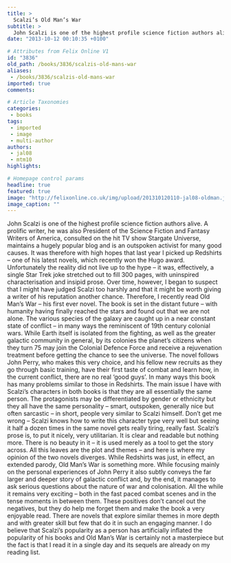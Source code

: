 ```yaml
---
title: >
  Scalzi’s Old Man’s War
subtitle: >
  John Scalzi is one of the highest profile science fiction authors alive. A prolific writer, he was also President of the Science Fiction and Fantasy Writers of America, consulted on the hit TV show Stargate Universe, maintains a hugely popular blog and is an outspoken activist for many good...
date: "2013-10-12 00:10:35 +0100"

# Attributes from Felix Online V1
id: "3836"
old_path: /books/3836/scalzis-old-mans-war
aliases:
 - /books/3836/scalzis-old-mans-war
imported: true
comments:

# Article Taxonomies
categories:
 - books
tags:
 - imported
 - image
 - multi-author
authors:
 - jal08
 - mtm10
highlights:

# Homepage control params
headline: true
featured: true
image: "http://felixonline.co.uk/img/upload/201310120110-jal08-oldman.jpg"
image_caption: ""
---
```


John Scalzi is one of the highest profile science fiction authors alive. A prolific writer, he was also President of the Science Fiction and Fantasy Writers of America, consulted on the hit TV show Stargate Universe, maintains a hugely popular blog and is an outspoken activist for many good causes. It was therefore with high hopes that last year I picked up Redshirts – one of his latest novels, which recently won the Hugo award. Unfortunately the reality did not live up to the hype – it was, effectively, a single Star Trek joke stretched out to fill 300 pages, with uninspired characterisation and insipid prose. Over time, however, I began to suspect that I might have judged Scalzi too harshly and that it might be worth giving a writer of his reputation another chance. Therefore, I recently read Old Man’s War – his first ever novel.
 The book is set in the distant future – with humanity having finally reached the stars and found out that we are not alone. The various species of the galaxy are caught up in a near constant state of conflict – in many ways the reminiscent of 19th century colonial wars. While Earth itself is isolated from the fighting, as well as the greater galactic community in general, by its colonies the planet’s citizens when they turn 75 may join the Colonial Defence Force and receive a rejuvenation treatment before getting the chance to see the universe. The novel follows John Perry, who makes this very choice, and his fellow new recruits as they go through basic training, have their first taste of combat and learn how, in the current conflict, there are no real ‘good guys’.
 In many ways this book has many problems similar to those in Redshirts. The main issue I have with Scalzi’s characters in both books is that they are all essentially the same person. The protagonists may be differentiated by gender or ethnicity but they all have the same personality – smart, outspoken, generally nice but often sarcastic – in short, people very similar to Scalzi himself. Don’t get me wrong – Scalzi knows how to write this character type very well but seeing it half a dozen times in the same novel gets really tiring, really fast. Scalzi’s prose is, to put it nicely, very utilitarian. It is clear and readable but nothing more. There is no beauty in it – it is used merely as a tool to get the story across.
 All this leaves are the plot and themes – and here is where my opinion of the two novels diverges. While Redshirts was just, in effect, an extended parody, Old Man’s War is something more. While focusing mainly on the personal experiences of John Perry it also subtly conveys the far larger and deeper story of galactic conflict and, by the end, it manages to ask serious questions about the nature of war and colonisation. All the while it remains very exciting – both in the fast paced combat scenes and in the tense moments in between them.
 These positives don’t cancel out the negatives, but they do help me forget them and make the book a very enjoyable read. There are novels that explore similar themes in more depth and with greater skill but few that do it in such an engaging manner. I do believe that Scalzi’s popularity as a person has artificially inflated the popularity of his books and Old Man’s War is certainly not a masterpiece but the fact is that I read it in a single day and its sequels are already on my reading list.
